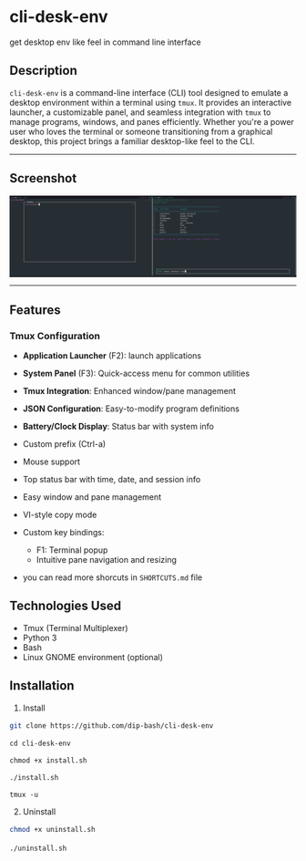 # cli-desk-env
get desktop env like feel in command line interface

## Description

`cli-desk-env` is a command-line interface (CLI) tool designed to emulate a desktop environment within a terminal using `tmux`. It provides an interactive launcher, a customizable panel, and seamless integration with `tmux` to manage programs, windows, and panes efficiently. Whether you're a power user who loves the terminal or someone transitioning from a graphical desktop, this project brings a familiar desktop-like feel to the CLI.

---

## Screenshot

<table style="border-collapse: collapse; width: 100%;">
  <tr>
    <td style="width: 50%; padding: 0; border: none;">
      <img src="https://github.com/dip-bash/img/raw/0d6b7d5263abc5cb9fb3a624d336e8e9081923f3/cli-desk-env/Screenshot%20from%202025-04-01%2017-26-48.png" alt="Screenshot 1" style="max-width: 100%; display: block;">
    </td>
    <td style="width: 50%; padding: 0; border: none;">
      <img src="https://github.com/dip-bash/img/raw/0d6b7d5263abc5cb9fb3a624d336e8e9081923f3/cli-desk-env/Screenshot%20from%202025-04-01%2017-28-14.png" alt="Screenshot 2" style="max-width: 100%; display: block;">
    </td>
  </tr>
</table>

---

## Features

### Tmux Configuration
- **Application Launcher** (F2): launch applications
- **System Panel** (F3): Quick-access menu for common utilities
- **Tmux Integration**: Enhanced window/pane management
- **JSON Configuration**: Easy-to-modify program definitions
- **Battery/Clock Display**: Status bar with system info

- Custom prefix (Ctrl-a)
- Mouse support
- Top status bar with time, date, and session info
- Easy window and pane management
- VI-style copy mode
- Custom key bindings:
  - F1: Terminal popup
  - Intuitive pane navigation and resizing
- you can read more shorcuts in `SHORTCUTS.md` file
  


## Technologies Used
- Tmux (Terminal Multiplexer)
- Python 3
- Bash
- Linux GNOME environment (optional)

## Installation

1. Install
```bash
git clone https://github.com/dip-bash/cli-desk-env
```
```
cd cli-desk-env
```
```
chmod +x install.sh
```
```
./install.sh
```
```
tmux -u
```
2. Uninstall
```bash
chmod +x uninstall.sh

./uninstall.sh
